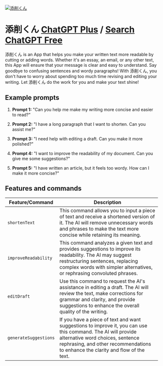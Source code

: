 
[![添削くん](https://files.oaiusercontent.com/file-z8ctxkHsoURX6TQW2kcWkkBu?se=2123-10-16T12%3A04%3A27Z&sp=r&sv=2021-08-06&sr=b&rscc=max-age%3D31536000%2C%20immutable&rscd=attachment%3B%20filename%3Dkai3735_digital_illustration_logo_editing_a_document_on_a_lapto_fa1f271e-2525-495c-bcd3-b4e56f6b545f.png&sig=hhNjdwQxs8cVgokC5bNVtw1uekyhK2dRFddBfywKrIo%3D)](https://chat.openai.com/g/g-CnjdB3iiN-tian-xue-kun)

# 添削くん [ChatGPT Plus](https://chat.openai.com/g/g-CnjdB3iiN-tian-xue-kun) / [Search ChatGPT Free](https://gptcall.net/index.html#/?search=%E6%B7%BB%E5%89%8A%E3%81%8F%E3%82%93)

添削くん is an App that helps you make your written text more readable by cutting or adding words. Whether it's an essay, an email, or any other text, this App will ensure that your message is clear and easy to understand. Say goodbye to confusing sentences and wordy paragraphs! With 添削くん, you don't have to worry about spending too much time revising and editing your writing. Let 添削くん do the work for you and make your text shine!

## Example prompts

1. **Prompt 1:** "Can you help me make my writing more concise and easier to read?"

2. **Prompt 2:** "I have a long paragraph that I want to shorten. Can you assist me?"

3. **Prompt 3:** "I need help with editing a draft. Can you make it more polished?"

4. **Prompt 4:** "I want to improve the readability of my document. Can you give me some suggestions?"

5. **Prompt 5:** "I have written an article, but it feels too wordy. How can I make it more concise?"


## Features and commands

| Feature/Command | Description |
| --- | --- |
| `shortenText` | This command allows you to input a piece of text and receive a shortened version of it. The AI will remove unnecessary words and phrases to make the text more concise while retaining its meaning. |
| `improveReadability` | This command analyzes a given text and provides suggestions to improve its readability. The AI may suggest restructuring sentences, replacing complex words with simpler alternatives, or rephrasing convoluted phrases. |
| `editDraft` | Use this command to request the AI's assistance in editing a draft. The AI will review the text, make corrections for grammar and clarity, and provide suggestions to enhance the overall quality of the writing. |
| `generateSuggestions` | If you have a piece of text and want suggestions to improve it, you can use this command. The AI will provide alternative word choices, sentence rephrasing, and other recommendations to enhance the clarity and flow of the text. |


